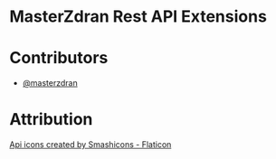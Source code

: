 # MasterZdran Rest API Extensions

# Contributors

- [@masterzdran](https://github.com/masterzdran)

# Attribution

<a href="https://www.flaticon.com/free-icons/api" title="api icons">Api icons created by Smashicons - Flaticon</a>
